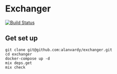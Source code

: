 # Exchanger

[![Build Status](https://github.com/alanvardy/exchanger/workflows/ex_check/badge.svg)](https://github.com/alanvardy/exchanger)

## Get set up

```
git clone git@github.com:alanvardy/exchanger.git
cd exchanger
docker-compose up -d
mix deps.get
mix check
```
